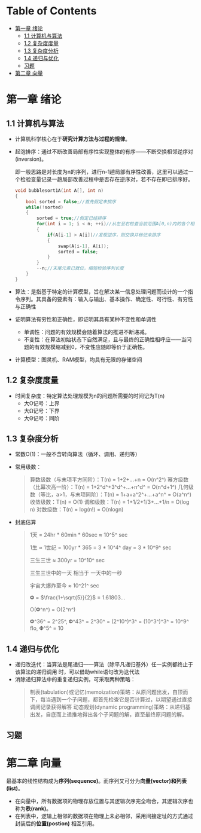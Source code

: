Table of Contents
=================

   * [第一章 绪论](#第一章-绪论)
      * [1.1 计算机与算法](#11-计算机与算法)
      * [1.2 复杂度度量](#12-复杂度度量)
      * [1.3 复杂度分析](#13-复杂度分析)
      * [1.4 递归与优化](#14-递归与优化)
      * [习题](#习题)
   * [第二章 向量](#第二章-向量)

# 第一章 绪论

## 1.1 计算机与算法

 - 计算机科学核心在于**研究计算方法与过程的规律**。

 - 起泡排序：通过不断改善局部有序性实现整体的有序——不断交换相邻逆序对(inversion)。
		
	即一般思路是对长度为n的序列，进行n-1趟局部有序性改善，这里可以通过一个检验变量记录一趟局部改善过程中是否存在逆序对，若不存在即已排序好。

	
	```cpp
	void bubblesort1A(int A[], int n)
	{
		bool sorted = false;//首先假定未排序
		while(!sorted)
		{
			sorted = true;//假定已经排序
			for(int i = 1; i < n; ++i)//从左至右检查当前范围A[0,n)内的各个相邻元素
			{
				if(A[i-1] > A[i])//发现逆序，则交换并标记未排序
				{
					swap(A[i-1], A[i]);
					sorted = false;
				}
			}
			--n;//末尾元素已就位，缩短检验序列长度
		}
	}
	```

- 算法：是指基于特定的计算模型，旨在解决某一信息处理问题而设计的一个指令序列。其具备的要素有：输入与输出、基本操作、确定性、可行性、有穷性与正确性

- 证明算法有穷性和正确性，即证明其具有某种不变性和单调性

  - 单调性：问题的有效规模会随着算法的推进不断递减。
  - 不变性：在算法初始状态下自然满足，且与最终的正确性相呼应——当问题的有效规模缩减到0，不变性应随即等价于正确性。

- 计算模型：图灵机、RAM模型，均具有无限的存储空间

## 1.2 复杂度度量
- 时间复杂度：特定算法处理规模为n的问题所需要的时间记为T(n)
	- 大O记号：上界
	- 大Ω记号：下界
	- 大Θ记号：同阶
## 1.3 复杂度分析

- 常数O(1)：一般不含转向算法（循环、调用、递归等）

- 常用级数：

	> 算数级数（与末项平方同阶）：T(n) =  1+2+...+n = O(n^2^)
	幂方级数（比幂次高一阶）：T(n) = 1+2^d^+3^d^+...+n^d^ = O(n^d+1^)
	几何级数（等比，a>1，与末项同阶）：T(n) = 1+a+a^2^+...+a^n^ = O(a^n^)
	收敛级数：T(n) = O(1)
	调和级数：T(n) = 1+1/2+1/3+...+1/n = O(log n)
	对数级数：T(n) = log(n!) = O(nlogn)
	
- 封底估算

  > 1天 = 24hr * 60min * 60sec ≈ 10^5^ sec
  >
  > 1生 ≈ 1世纪 = 100yr * 365 = 3 * 10^4^ day = 3 * 10^9^ sec
  >
  > 三生三世 ≈ 300yr = 10^10^ sec
  >
  > 三生三世中的一天 相当于 一天中的一秒
  >
  > 宇宙大爆炸至今 ≈ 10^21^ sec
  >
  > 𝚽 = $\frac{1+\sqrt{5}}{2}$ = 1.61803...
  >
  > O(𝚽^n^) = O(2^n^)
  >
  > 𝚽^36^ = 2^25^, 𝚽^43^ = 2^30^ = (2^10^)^3^ = (10^3^)^3^  = 10^9^ flo, 𝚽^5^ = 10

## 1.4 递归与优化

 - 递归改迭代：当算法是尾递归——算法（除平凡递归基外）任一实例都终止于该算法的递归调用 时，可以借助while语句改为迭代法
- 消除递归算法中的重复递归实例，可采取两种策略：
	> 制表(tabulation)或记忆(memoization)策略：从原问题出发，自顶而下，每当遇到一个子问题，都首先检查它是否计算过，以期望通过直接调阅记录获得解答
	动态规划(dynamic programming)策略：从递归基出发，自底而上递推地得出各个子问题的解，直至最终原问题的解。

## 习题



# 第二章 向量
最基本的线性结构成为**序列(sequence)**。而序列又可分为**向量(vector)**和**列表(list)**。

- 在向量中，所有数据项的物理存放位置与其逻辑次序完全吻合，其逻辑次序也称为**秩(rank)**。
- 在列表中，逻辑上相邻的数据项在物理上未必相邻，采用间接定址的方式通过封装后的**位置(postion)** 相互引用。

